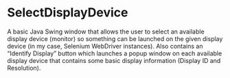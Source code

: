 # SelectDisplayDevice
A basic Java Swing window that allows the user to select an available display device (monitor) so something can be launched on the given display device (in my case, Selenium WebDriver instances). Also contains an “Identify Display” button which launches a popup window on each available display device that contains some basic display information (Display ID and Resolution).
